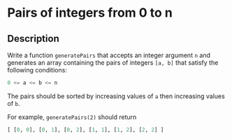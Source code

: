 # Pairs of integers from 0 to n

## Description

Write a function `generatePairs` that accepts an integer argument `n` and generates an array containing the pairs of integers `[a, b]` that satisfy the following conditions:

```python
0 <= a <= b <= n
```

The pairs should be sorted by increasing values of `a` then increasing values of `b`.

For example, `generatePairs(2)` should return

```python
[ [0, 0], [0, 1], [0, 2], [1, 1], [1, 2], [2, 2] ]
```
